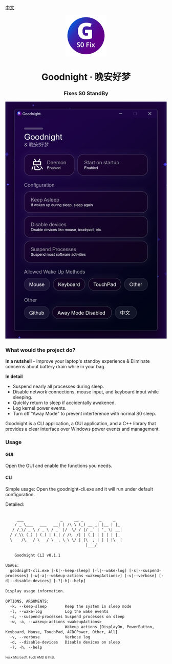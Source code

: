[中文](./README_zh.md)
<div align=center>
<img src="./resources/icon.webp" width=130>
<h1>Goodnight · 晚安好梦</h1>
<h3>Fixes S0 StandBy</h3>
<img src="./resources/screenshot_en.webp" />
</div>

### What would the project do?
**In a nutshell** - Improve your laptop's standby experience & Eliminate concerns about battery drain while in your bag.

**In detail**
 - Suspend nearly all processes during sleep.
 - Disable network connections, mouse input, and keyboard input while sleeping.
 - Quickly return to sleep if accidentally awakened.
 - Log kernel power events.
 - Turn off "Away Mode" to prevent interference with normal S0 sleep.

Goodnight is a CLI application, a GUI application, and a C++ library that provides a clear interface over Windows power events and management.

### Usage

#### GUI
Open the GUI and enable the functions you needs.

#### CLI
Simple usage: Open the goodnight-cli.exe and it will run under default configuration.

Detailed:
```text

     ___                _     __ _       _     _
    / _ \___   ___   __| | /\ \ (_) __ _| |__ | |_
   / /_\/ _ \ / _ \ / _` |/  \/ / |/ _` | '_ \| __|
  / /_\\ (_) | (_) | (_| / /\  /| | (_| | | | | |_
  \____/\___/ \___/ \__,_\_\ \/ |_|\__, |_| |_|\__|
                                   |___/

    Goodnight CLI v0.1.1

USAGE:
  goodnight-cli.exe [-k|--keep-sleep] [-l|--wake-log] [-s|--suspend-processes] [-w|-a|--wakeup-actions <wakeupActions>] [-v|--verbose] [-d|--disable-devices] [-?|-h|--help]

Display usage information.

OPTIONS, ARGUMENTS:
  -k, --keep-sleep        Keep the system in sleep mode
  -l, --wake-log          Log the wake events
  -s, --suspend-processes Suspend processes on sleep
  -w, -a, --wakeup-actions <wakeupActions>
                          Wakeup actions [DisplayOn, PowerButton, Keyboard, Mouse, TouchPad, ACDCPower, Other, All]
  -v, --verbose           Verbose log
  -d, --disable-devices   Disable devices on sleep
  -?, -h, --help
```

<sup><sub>Fuck Microsoft. Fuck AMD & Intel.</sub></sup>
